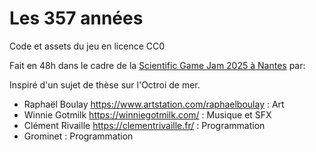 # Les 357 années

Code et assets du jeu en licence CC0

Fait en 48h dans le cadre de la [Scientific Game Jam 2025 à Nantes](https://itch.io/jam/scientific-game-jam-nantes-2025) par:

Inspiré d'un sujet de thèse sur l'Octroi de mer.

- Raphaël Boulay https://www.artstation.com/raphaelboulay : Art
- Winnie Gotmilk https://winniegotmilk.com/ : Musique et SFX
- Clément Rivaille https://clementrivaille.fr/ : Programmation
- Grominet : Programmation
